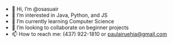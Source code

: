 - 👋 Hi, I’m @osasuair
- 👀 I’m interested in Java, Python, and JS
- 🌱 I’m currently learning Computer Science
- 💞️ I’m looking to collaborate on beginner projects
- 📫 How to reach me: (437) 922-1810 or paulairuehia@gmail.com

<!---
osasuair/osasuair is a ✨ special ✨ repository because its `README.md` (this file) appears on your GitHub profile.
You can click the Preview link to take a look at your changes.
--->

